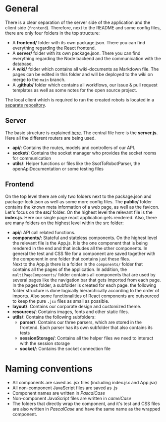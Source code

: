 # General

There is a clear separation of the server side of the application and the client side (`frontend`). Therefore, next to the README and some config files, there are only four folders in the top structure:

- A **frontend/** folder with its own package.json. There you can find everything regarding the React frontend.
- A **server/** folder with its own package.json. There you can find everything regarding the Node backend and the communication with the database.
- A **wiki/** folder which contains all wiki-documents as Markdown file. The pages can be edited in this folder and will be deployed to the wiki on merge to the `main` branch.
- A **.github/** folder which contains all workflows, our issue & pull request templates as well as some notes for the open source project.

The local client which is required to run the created robots is located in a [separate repository](https://github.com/bptlab/ark_automate_local).

## Server

The basic structure is explained [here](https://developer.mozilla.org/en-US/docs/Learn/Server-side/Express_Nodejs/routes).
The central file here is the **server.js**. Here all the different routers are being used.

- **api/**: Contains the routes, models and controllers of our API.
- **socket/**: Contains the socket manager who provides the socket rooms for communication
- **utils/**: Helper functions or files like the SsotToRobotParser, the openApiDocumentation or some testing files

## Frontend

On the top level there are only two folders next to the package.json and package-lock.json as well as some more config files.
The **public/** folder contains the known meta information of a web page, as well as the favicon.
Let's focus on the **src/** folder. On the highest level the relevant file is the **index.js**. Here our single page react application gets rendered. Also, there are many folders on the highest level within the src folder:

- **api/**: API call related functions.
- **components/**: Stateful and stateless components. On the highest level the relevant file is the App.js. It is the one component that is being rendered in the end and that includes all the other components. In general the test and CSS file for a component are saved together with the component in one folder that contains just these files.  
  Next to the App.js there is a folder in the `components/` folder that contains all the pages of the application. In addition, the `multiPageComponents/` folder contains all components that are used by several pages like the navigation bar that gets imported from each page.  
  In the pages folder, a subfolder is created for each page. the following folder structure is done logically hierarchically according to the order of imports. Also some functionalities of React components are outsourced to keep the pure `.jsx` files as small as possible.
- **layout/**: Contains our corporate design and customized theme.
- **resources/**: Contains images, fonts and other static files.
- **utils/**: Contains the following subfolders:
  - **parser/**: Contains our three parsers, which are stored in the frontend. Each parser has its own subfolder that also contains its tests
  - **sessionStorage/**: Contains all the helper files we need to interact with the session storage
  - **socket/**: Contains the socket connection file

# Naming conventions

- All components are saved as .jsx files (including index.jsx and App.jsx)
- All non-component JavaScript files are saved as .js
- Component names are written in _PascalCase_
- Non-component JavaScript files are written in _camelCase_
- The folders that directly wrap the component, and it's test and CSS files are also written in _PascalCase_ and have the same name as the wrapped component.
